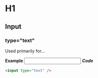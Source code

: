 # H1

## Input

### type="text"

Used primarily for...

<strong>Example</strong>
<input type="text" name="hi" />
**_Code_**

```html
<input type="text" />
```
